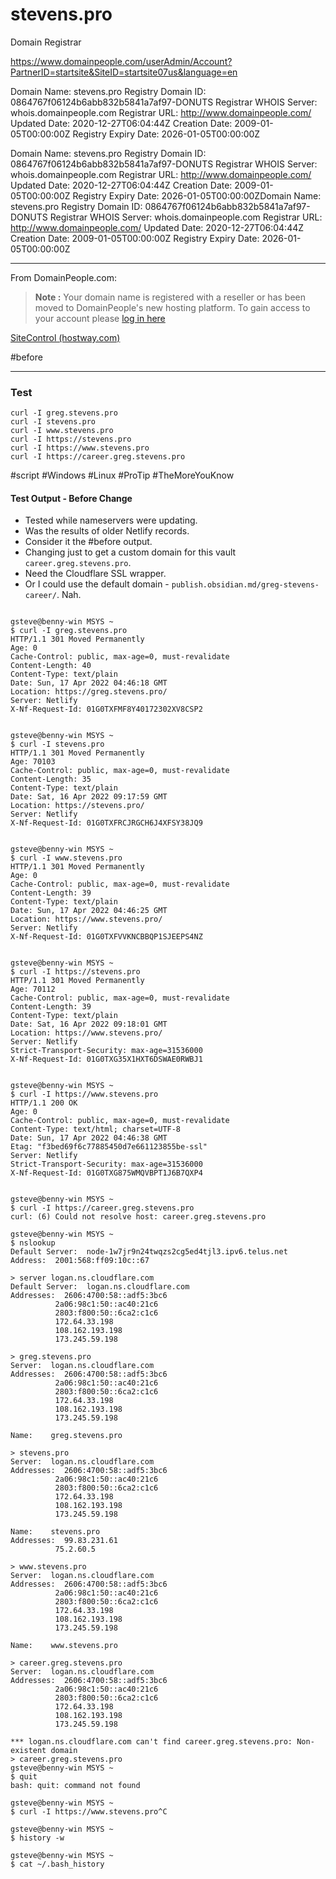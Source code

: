 # stevens.pro




Domain Registrar

https://www.domainpeople.com/userAdmin/Account?PartnerID=startsite&SiteID=startsite07us&language=en






Domain Name: stevens.pro
Registry Domain ID: 0864767f06124b6abb832b5841a7af97-DONUTS
Registrar WHOIS Server: whois.domainpeople.com
Registrar URL: http://www.domainpeople.com/
Updated Date: 2020-12-27T06:04:44Z
Creation Date: 2009-01-05T00:00:00Z
Registry Expiry Date: 2026-01-05T00:00:00Z




Domain Name: stevens.pro Registry Domain ID: 0864767f06124b6abb832b5841a7af97-DONUTS Registrar WHOIS Server: whois.domainpeople.com Registrar URL: http://www.domainpeople.com/ Updated Date: 2020-12-27T06:04:44Z Creation Date: 2009-01-05T00:00:00Z Registry Expiry Date: 2026-01-05T00:00:00ZDomain Name: stevens.pro Registry Domain ID: 0864767f06124b6abb832b5841a7af97-DONUTS Registrar WHOIS Server: whois.domainpeople.com Registrar URL: http://www.domainpeople.com/ Updated Date: 2020-12-27T06:04:44Z Creation Date: 2009-01-05T00:00:00Z Registry Expiry Date: 2026-01-05T00:00:00Z



---
From DomainPeople.com:

> **Note :** Your domain name is registered with a reseller or has been moved to DomainPeople's new hosting platform. To gain access to your account please [log in here](https://sitecontrol-sp.hostway.com/)


[SiteControl (hostway.com)](https://sitecontrol-sp.hostway.com/SiteControl/R03150815/plugins/commons/init.tile)


#before



---



### Test
```shell
curl -I greg.stevens.pro
curl -I stevens.pro
curl -I www.stevens.pro
curl -I https://stevens.pro
curl -I https://www.stevens.pro
curl -I https://career.greg.stevens.pro
```

#script #Windows #Linux #ProTip #TheMoreYouKnow



#### Test Output - Before Change
- Tested while nameservers were updating.
- Was the results of older Netlify records.
- Consider it the #before output.
- Changing just to get a custom domain for this vault `career.greg.stevens.pro`.
- Need the Cloudflare SSL wrapper.
- Or I could use the default domain - `publish.obsidian.md/greg-stevens-career/`. Nah.

```shell

gsteve@benny-win MSYS ~
$ curl -I greg.stevens.pro
HTTP/1.1 301 Moved Permanently
Age: 0
Cache-Control: public, max-age=0, must-revalidate
Content-Length: 40
Content-Type: text/plain
Date: Sun, 17 Apr 2022 04:46:18 GMT
Location: https://greg.stevens.pro/
Server: Netlify
X-Nf-Request-Id: 01G0TXFMF8Y40172302XV8CSP2


gsteve@benny-win MSYS ~
$ curl -I stevens.pro
HTTP/1.1 301 Moved Permanently
Age: 70103
Cache-Control: public, max-age=0, must-revalidate
Content-Length: 35
Content-Type: text/plain
Date: Sat, 16 Apr 2022 09:17:59 GMT
Location: https://stevens.pro/
Server: Netlify
X-Nf-Request-Id: 01G0TXFRCJRGCH6J4XFSY38JQ9


gsteve@benny-win MSYS ~
$ curl -I www.stevens.pro
HTTP/1.1 301 Moved Permanently
Age: 0
Cache-Control: public, max-age=0, must-revalidate
Content-Length: 39
Content-Type: text/plain
Date: Sun, 17 Apr 2022 04:46:25 GMT
Location: https://www.stevens.pro/
Server: Netlify
X-Nf-Request-Id: 01G0TXFVVKNCBBQP1SJEEPS4NZ


gsteve@benny-win MSYS ~
$ curl -I https://stevens.pro
HTTP/1.1 301 Moved Permanently
Age: 70112
Cache-Control: public, max-age=0, must-revalidate
Content-Length: 39
Content-Type: text/plain
Date: Sat, 16 Apr 2022 09:18:01 GMT
Location: https://www.stevens.pro/
Server: Netlify
Strict-Transport-Security: max-age=31536000
X-Nf-Request-Id: 01G0TXG35X1HXT6DSWAE0RWBJ1


gsteve@benny-win MSYS ~
$ curl -I https://www.stevens.pro
HTTP/1.1 200 OK
Age: 0
Cache-Control: public, max-age=0, must-revalidate
Content-Type: text/html; charset=UTF-8
Date: Sun, 17 Apr 2022 04:46:38 GMT
Etag: "f3bed69f6c77885450d7e661123855be-ssl"
Server: Netlify
Strict-Transport-Security: max-age=31536000
X-Nf-Request-Id: 01G0TXG875WMQVBPT1J6B7QXP4


gsteve@benny-win MSYS ~
$ curl -I https://career.greg.stevens.pro
curl: (6) Could not resolve host: career.greg.stevens.pro

gsteve@benny-win MSYS ~
$ nslookup
Default Server:  node-1w7jr9n24twqzs2cg5ed4tjl3.ipv6.telus.net
Address:  2001:568:ff09:10c::67

> server logan.ns.cloudflare.com
Default Server:  logan.ns.cloudflare.com
Addresses:  2606:4700:58::adf5:3bc6
          2a06:98c1:50::ac40:21c6
          2803:f800:50::6ca2:c1c6
          172.64.33.198
          108.162.193.198
          173.245.59.198

> greg.stevens.pro
Server:  logan.ns.cloudflare.com
Addresses:  2606:4700:58::adf5:3bc6
          2a06:98c1:50::ac40:21c6
          2803:f800:50::6ca2:c1c6
          172.64.33.198
          108.162.193.198
          173.245.59.198

Name:    greg.stevens.pro

> stevens.pro
Server:  logan.ns.cloudflare.com
Addresses:  2606:4700:58::adf5:3bc6
          2a06:98c1:50::ac40:21c6
          2803:f800:50::6ca2:c1c6
          172.64.33.198
          108.162.193.198
          173.245.59.198

Name:    stevens.pro
Addresses:  99.83.231.61
          75.2.60.5

> www.stevens.pro
Server:  logan.ns.cloudflare.com
Addresses:  2606:4700:58::adf5:3bc6
          2a06:98c1:50::ac40:21c6
          2803:f800:50::6ca2:c1c6
          172.64.33.198
          108.162.193.198
          173.245.59.198

Name:    www.stevens.pro

> career.greg.stevens.pro
Server:  logan.ns.cloudflare.com
Addresses:  2606:4700:58::adf5:3bc6
          2a06:98c1:50::ac40:21c6
          2803:f800:50::6ca2:c1c6
          172.64.33.198
          108.162.193.198
          173.245.59.198

*** logan.ns.cloudflare.com can't find career.greg.stevens.pro: Non-existent domain
> career.greg.stevens.pro
gsteve@benny-win MSYS ~
$ quit
bash: quit: command not found

gsteve@benny-win MSYS ~
$ curl -I https://www.stevens.pro^C

gsteve@benny-win MSYS ~
$ history -w

gsteve@benny-win MSYS ~
$ cat ~/.bash_history
```
